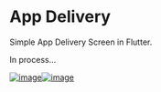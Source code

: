# App Delivery

Simple App Delivery Screen in Flutter.

In process...

<a href="https://ibb.co/KsdS6PP"><img src="https://i.ibb.co/B6bFLpp/image.png" alt="image" border="0"></a><a href="https://ibb.co/LCgz4TT"><img src="https://i.ibb.co/TH0BzQQ/image.png" alt="image" border="0"></a>
